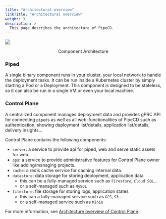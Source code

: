 ```yaml
---
title: "Architectural overview"
linkTitle: "Architectural overview"
weight: 3
description: >
  This page describes the architecture of PipeCD.
---
```


![](/images/architecture-overview.png)
<p style="text-align: center;">
Component Architecture
</p>

### Piped

A single binary component runs in your cluster, your local network to handle the deployment tasks.
It can be run inside a Kubernetes cluster by simply starting a Pod or a Deployment.
This component is designed to be stateless, so it can also be run in a single VM or even your local machine.

### Control Plane

A centralized component manages deployment data and provides gPRC API for connecting `piped`s as well as all web-functionalities of PipeCD such as
authentication, showing deployment list/details, application list/details, delivery insights...

Control Plane contains the following components:
- `server`: a service to provide api for piped, web and serve static assets for web.
- `ops`: a service to provide administrative features for Control Plane owner like adding/managing projects.
- `cache`: a redis cache service for caching internal data.
- `datastore`: data storage for storing deployment, application data
  - this can be a fully-managed service such as `Firestore`, `Cloud SQL`...
  - or a self-managed such as `MySQL`
- `filestore`: file storage for storing logs, application states
  - this can a fully-managed service such as `GCS`, `S3`...
  - or a self-managed service such as `Minio`

For more information, see [Architecture overview of Control Plane](../../operator-manual/control-plane/architecture-overview/).
